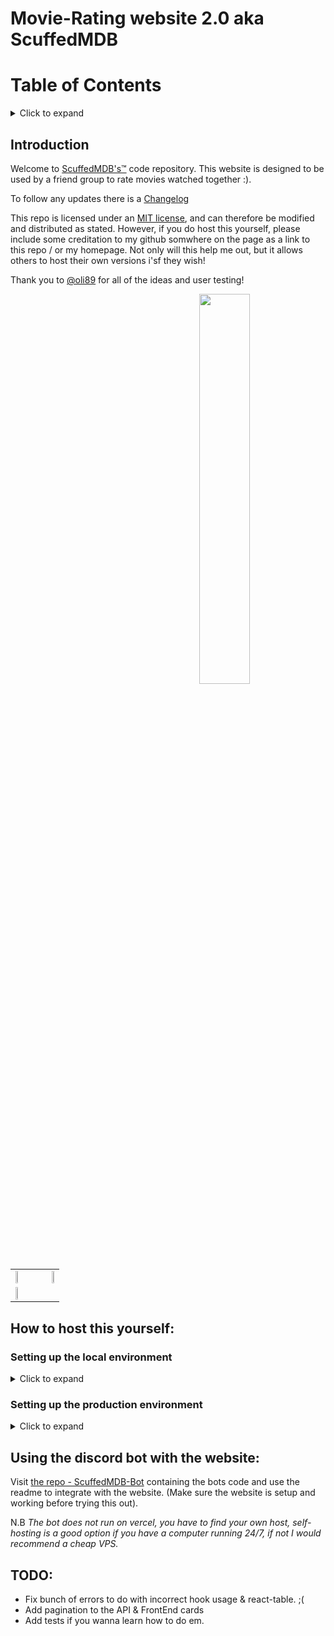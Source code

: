 # Movie-Rating website 2.0 aka ScuffedMDB

# Table of Contents
<details>
<summary>Click to expand</summary>
  
- [Introduction](#introduction)
  
- [Host this yourself](#how-to-host-this-yourself)
  
  - [Setting up the local environment](#settting-up-the-local-environment)
  
  - [Setting up the production environment](#setting-up-the-production-environment)
  
- [Discord bot integration](#using-the-discord-bot-with-the-website)
  
- [TODO](#todo)
  
</details>


## Introduction

Welcome to [ScuffedMDB's&trade;](https://movie.michael-hall.me) code repository. This website is designed to be used by a friend group to rate movies watched together :).

To follow any updates there is a [Changelog](/CHANGELOG.md)

This repo is licensed under an [MIT license](https://github.com/mah51/ScuffedMDB/blob/main/LICENSE), and can therefore be modified and distributed as stated. However, if you do host this yourself, please include some creditation to my github somwhere on the page as a link to this repo / or my homepage. Not only will this help me out, but it allows others to host their own versions i'sf they wish!

Thank you to [@oli89](https://github.com/oli89) for all of the ideas and user testing!

<table>
  <tr>
    <td align="left">
<img src="https://user-images.githubusercontent.com/47287285/125026289-25392280-e07c-11eb-979a-67769c36c4ea.png" width="40%" align="left" /></td>
    <td align="right"><img src="https://user-images.githubusercontent.com/47287285/125026321-371ac580-e07c-11eb-9881-1ec8a70c0f23.png" width="40%" align="right" /></td>
  </tr>
  <tr>
    <td align="left" >
<img src="https://user-images.githubusercontent.com/47287285/125026308-2f5b2100-e07c-11eb-873e-2eabcf0906fb.png" width="40%" align="left" /></td>
  </tr>
  <tr><img src="https://user-images.githubusercontent.com/47287285/125026394-616c8300-e07c-11eb-9678-a6e497119b7d.png" width="40%" align="right" /></tr>
</table>



## How to host this yourself:

### Setting up the local environment
<details>
  <summary>Click to expand</summary>
It is beneficial to set up a local environment to make quick changes without having to wait for the website to rebuild on vercel.

1. Fork this repository at the top right of this page.
2. Clone to your computer 

`git clone https://github.com/<YOUR GITHUB USERNAME>/scuffedmdb`

`cd scuffedmdb`

3. Rename .env.example, to .env.local and enter the local address: http://localhost:3000  n.b Do not include a / at the end of your domain

.env.local
`NEXT_PUBLIC_APP_URI=http://localhost:3000`

4. Create an account on [discord.com](https://discord.com) and go to the [developer console](https://discord.com/developers).
5. Create a new application and copy and past Client ID and client secret into the respective fields in .env.local 

```bash
CLIENT_SECRET=_H8z9NKhasaido_diddada4SgqjQj
CLIENT_ID=24534589043255834
```
_(these aren't mine before you try -\_-)_ 

6. Go to the oauth tab of your new discord application and add your production and development callback urls to the redirect tab. For example mine are: http://localhost:3000/api/auth/callback/discord and https://movie.michael-hall.me/api/auth/callback/discord - <yourdomain>/api/auth/callback/discord
7. Return to your .env.local file and enter a [random string](https://onlinerandomtools.com/generate-random-string) into JWT_CODE which is kept secret (just to encrypt the user data in the cookie).
  
`JWT_CODE=SlOQwlMMnwVY3ypfNLFOtlEauH5Ra2DE`
  
_and again_  
  
8. I recommend using [cloud atlas](https://www.mongodb.com/cloud/atlas) to host your mongo database, but just create an account and a m.0 db, then copy the connection uri and paste into the .env.local file and append the database name.
 
 `MONGODB_URI=<connection string>/local-movie-database`
 
9. Go to https://tmdb.org and create an account, then go to the [api settings](https://www.themoviedb.org/settings/api) under your profile and copy the **v3** key and paste it into your .env.local file under MOVIE_API_KEY
  
`MOVIE_API_KEY=<TMDB API KEY>`
  
10. Run `npm run dev` in your terminal in the project directory.
  
11. Stonks! ... if you are having trouble feel free to [submit an issue](https://github.com/mah51/ScuffedMDB/issues/new)
  </details>
  
### Setting up the production environment
  
<details>
  <summary>Click to expand</summary>
1. Login to https://vercel.com/ with your github.

2. Go to the homepage and create new project, select 'ScuffedMDB' and click import. 

3. All the default settings are as should be, just click deploy. (Be warned it wont work just yet, we still need to provide our environment variables!)
  
4. Return to the homepage and find your project, click on it and follow the tabs at the top to 'settings', then click environment variables on the left hand menu. Here you can add all of the environment variables from your .env.local file, one at a time using the box at the top.
  
5. CLIENT_ID, CLIENT_SECRET, OWNER_ID, and MOVIE_API_KEY will be the same as your local environment.
  
6. MONGO_URI should use a production database that is not the same as your local environment so set the database to a different name.

 `MONGODB_URI=<connection string>/production-movie-database`
  
7. NEXT_PUBLIC_APP_URI needs to be the domain of your project on vercel. You can set a custom domain as shown in [vercels' docs](https://vercel.com/docs/custom-domains), but you need to click on your project to see the default domain, normally something like https://scuffedmdb.vercel.com (refer to 6 of setting up local environment to add domain to discord callback if you havent already)
  
`NEXT_PUBLIC_APP_URI=https://movie.michael-hall.me`
 
 8. Finally generate another JWT_CODE for production and enter into the vercel settings panel. 
  
 9. Go back to the overview tab and click redeploy.
  
 10. Thats it! your very own live movie rating website. The world is yours ... and everytime you push a change to your repo, it automatically redeploys (<3 vercel).
</details>
  
## Using the discord bot with the website:

Visit [the repo - ScuffedMDB-Bot](https://github.com/mah51/scuffedmdb-bot) containing the bots code and use the readme to integrate with the website. (Make sure the website is setup and working before trying this out).
  
N.B _The bot does not run on vercel, you have to find your own host, self-hosting is a good option if you have a computer running 24/7, if not I would recommend a cheap VPS._

## TODO:


- Fix bunch of errors to do with incorrect hook usage & react-table. ;(
- Add pagination to the API & FrontEnd cards
- Add tests if you wanna learn how to do em.
